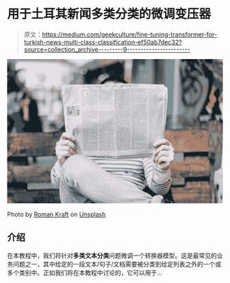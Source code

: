 # 用于土耳其新闻多类分类的微调变压器

> 原文：<https://medium.com/geekculture/fine-tuning-transformer-for-turkish-news-multi-class-classification-ef50ab7dec32?source=collection_archive---------9----------------------->

![](img/77540a36139661f456c03e29b50d7249.png)

Photo by [Roman Kraft](https://unsplash.com/@romankraft?utm_source=medium&utm_medium=referral) on [Unsplash](https://unsplash.com?utm_source=medium&utm_medium=referral)

## 介绍

在本教程中，我们将针对**多类文本分类**问题微调一个转换器模型。这是最常见的业务问题之一，其中给定的一段文本/句子/文档需要被分类到给定列表之外的一个或多个类别中。正如我们将在本教程中讨论的，它可以用于…